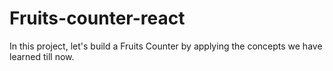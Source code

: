 # Fruits-counter-react
In this project, let's build a Fruits Counter by applying the concepts we have learned till now.
